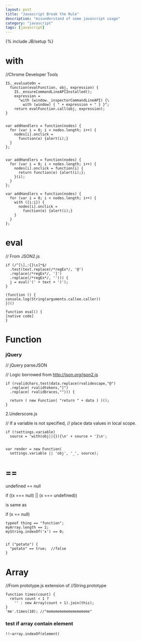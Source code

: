 ```yaml
---
layout: post
title: "Javascript Break the Rule"
description: "misunderstand of some javascript usage"
category: "javascript"
tags: [javascript]
---
```

{% include JB/setup %}


# with


//Chrome Developer Tools

	IS._evaluateOn =
	  function(evalFunction, obj, expression) {
	    IS._ensureCommandLineAPIInstalled();
	    expression =
	      "with (window._inspectorCommandLineAPI) {\
	        with (window) { " + expression + " } }";
	    return evalFunction.call(obj, expression);
	}


	var addHandlers = function(nodes) {
	  for (var i = 0; i < nodes.length; i++) {
	    nodes[i].onclick =
	      function(e) {alert(i);}
	  }
	};


	var addHandlers = function(nodes) {
	  for (var i = 0; i < nodes.length; i++) {
	    nodes[i].onclick = function(i) {
	      return function(e) {alert(i);};
	    }(i);
	  }
	};

	var addHandlers = function(nodes) {
	  for (var i = 0; i < nodes.length; i++) {
	    with ({i:i}) {
	      nodes[i].onclick =
	        function(e) {alert(i);}
	    }
	  }
	};

# eval

// From JSON2.js
 
    if (/^[\],:{}\s]*$/
      .test(text.replace(/*regEx*/, '@')
      .replace(/*regEx*/, ']')
      .replace(/*regEx*/, ''))) {
      j = eval('(' + text + ')');
    }

    (function () {
    console.log(String(arguments.callee.caller))
    })()
     
    function eval() {
    [native code]
    }


# Function


### jQuery

// jQuery parseJSON 
 
// Logic borrowed from http://json.org/json2.js

	if (rvalidchars.test(data.replace(rvalidescape,"@")
	  .replace( rvalidtokens,"]")
	  .replace( rvalidbraces,""))) {
	 
	  return ( new Function( "return " + data ) )();
	}

2.Underscore.js
 
// If a variable is not specified,
// place data values in local scope.

	if (!settings.variable) 
	  source = 'with(obj||{}){\n' + source + '}\n';
 
 
	var render = new Function(
	  settings.variable || 'obj', '_', source);

# ==

undefined == null

if ((x === null) || (x === undefined))

is same as

if (x == null)


	typeof thing == "function";   
	myArray.length == 2;         
	myString.indexOf('x') == 0;   

	
	if ("potato") {
	  "potato" == true;  //false
	}

# Array

//From prototype.js extension of 
//String.prototype

	function times(count) {
	  return count < 1 ?
	    '' : new Array(count + 1).join(this);
	}
	'me'.times(10); //"memememememememememe"


### test if array contain element

```
!!~array.indexOf(element)

```
